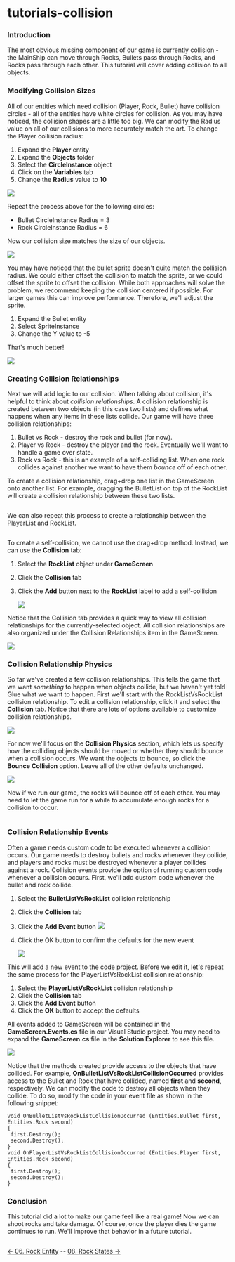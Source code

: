 # tutorials-collision

### Introduction

The most obvious missing component of our game is currently collision - the MainShip can move through Rocks, Bullets pass through Rocks, and Rocks pass through each other. This tutorial will cover adding collision to all objects.

### Modifying Collision Sizes

All of our entities which need collision (Player, Rock, Bullet) have collision circles - all of the entities have white circles for collision. As you may have noticed, the collision shapes are a little too big. We can modify the Radius value on all of our collisions to more accurately match the art. To change the Player collision radius:

1. Expand the **Player** entity
2. Expand the **Objects** folder
3. Select the **CircleInstance** object
4. Click on the **Variables** tab
5. Change the **Radius** value to **10**

![](../../media/2021-03-img\_604d577d3f8d2.png)

Repeat the process above for the following circles:

* Bullet CircleInstance Radius = 3
* Rock CircleInstance Radius = 6

Now our collision size matches the size of our objects.

![](../../media/2021-03-img\_604d58c234f69.png)

You may have noticed that the bullet sprite doesn't quite match the collision radius. We could either offset the collision to match the sprite, or we could offset the sprite to offset the collision. While both approaches will solve the problem, we recommend keeping the collision centered if possible. For larger games this can improve performance. Therefore, we'll adjust the sprite.

1. Expand the Bullet entity
2. Select SpriteInstance
3. Change the Y value to -5

That's much better!

![](../../media/2021-03-img\_604d59df22c28.png)

### Creating Collision Relationships

Next we will add logic to our collision. When talking about collision, it's helpful to think about _collision relationships_. A collision relationship is created between two objects (in this case two lists) and defines what happens when any items in these lists collide. Our game will have three collision relationships:

1. Bullet vs Rock - destroy the rock and bullet (for now).
2. Player vs Rock - destroy the player and the rock. Eventually we'll want to handle a game over state.
3. Rock vs Rock - this is an example of a self-colliding list. When one rock collides against another we want to have them _bounce_ off of each other.

To create a collision relationship, drag+drop one list in the GameScreen onto another list. For example, dragging the BulletList on top of the RockList will create a collision relationship between these two lists. 

<figure><img src="../../media/2016-01-2021\_March\_13\_170938.gif" alt=""><figcaption></figcaption></figure>

 We can also repeat this process to create a relationship between the PlayerList and RockList. 

<figure><img src="../../media/2016-01-2021\_March\_13\_171539.gif" alt=""><figcaption></figcaption></figure>

 To create a self-collision, we cannot use the drag+drop method. Instead, we can use the **Collision** tab:

1. Select the **RockList** object under **GameScreen**
2. Click the **Collision** tab
3.  Click the **Add** button next to the **RockList** label to add a self-collision

    ![](../../media/2021-03-img\_604d5c10244ff.png)

Notice that the Collision tab provides a quick way to view all collision relationships for the currently-selected object. All collision relationships are also organized under the Collision Relationships item in the GameScreen.

![](../../media/2021-03-img\_604d5ca8db90a.png)

### Collision Relationship Physics

So far we've created a few collision relationships. This tells the game that we want _something_ to happen when objects collide, but we haven't yet told Glue what we want to happen. First we'll start with the RockListVsRockList collision relationship. To edit a collision relationship, click it and select the **Collision** tab. Notice that there are lots of options available to customize collision relationships.

![](../../media/2021-03-img\_604d5d3f637d1.png)

For now we'll focus on the **Collision Physics** section, which lets us specify how the colliding objects should be moved or whether they should bounce when a collision occurs. We want the objects to bounce, so click the **Bounce Collision** option. Leave all of the other defaults unchanged.

![](../../media/2021-03-img\_604d5dadd28b0.png)

Now if we run our game, the rocks will bounce off of each other. You may need to let the game run for a while to accumulate enough rocks for a collision to occur. 

<figure><img src="../../media/2016-01-2021\_March\_13\_175151.gif" alt=""><figcaption></figcaption></figure>



### Collision Relationship Events

Often a game needs custom code to be executed whenever a collision occurs. Our game needs to destroy bullets and rocks whenever they collide, and players and rocks must be destroyed whenever a player collides against a rock. Collision events provide the option of running custom code whenever a collision occurs. First, we'll add custom code whenever the bullet and rock collide.

1. Select the **BulletListVsRockList** collision relationship
2. Click the **Collision** tab
3. Click the **Add Event** button ![](../../media/2021-03-img\_604d5f1ebac71.png)
4.  Click the OK button to confirm the defaults for the new event

    ![](../../media/2021-03-img\_604d5f9e47dfa.png)

This will add a new event to the code project. Before we edit it, let's repeat the same process for the PlayerListVsRockList collision relationship:

1. Select the **PlayerListVsRockList** collision relationship
2. Click the **Collision** tab
3. Click the **Add Event** button
4. Click the **OK** button to accept the defaults

All events added to GameScreen will be contained in the **GameScreen.Events.cs** file in our Visual Studio project. You may need to expand the **GameScreen.cs** file in the **Solution Explorer** to see this file.

![](../../media/2021-03-img\_604d6069552fc.png)

Notice that the methods created provide access to the objects that have collided. For example, **OnBulletListVsRockListCollisionOccurred** provides access to the Bullet and Rock that have collided, named **first** and **second**, respectively. We can modify the code to destroy all objects when they collide. To do so, modify the code in your event file as shown in the following snippet:

```
void OnBulletListVsRockListCollisionOccurred (Entities.Bullet first, Entities.Rock second)
{
 first.Destroy();
 second.Destroy();
}
void OnPlayerListVsRockListCollisionOccurred (Entities.Player first, Entities.Rock second)
{
 first.Destroy();
 second.Destroy();
}
```

### Conclusion

This tutorial did a lot to make our game feel like a real game! Now we can shoot rocks and take damage. Of course, once the player dies the game continues to run. We'll improve that behavior in a future tutorial. 

<figure><img src="../../media/2016-01-2021\_March\_13\_182107.gif" alt=""><figcaption></figcaption></figure>

 [<- 06. Rock Entity](tutorials-rock-entity.md) -- [08. Rock States ->](tutorials-rock-states.md)
